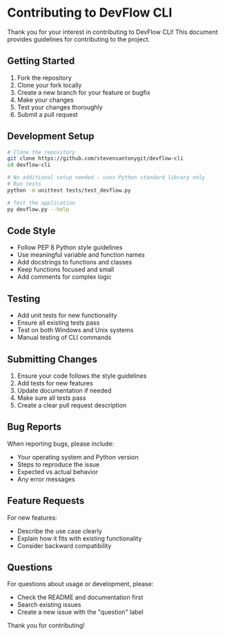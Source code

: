 # Contributing to DevFlow CLI

Thank you for your interest in contributing to DevFlow CLI! This document provides guidelines for contributing to the project.

## Getting Started

1. Fork the repository
2. Clone your fork locally
3. Create a new branch for your feature or bugfix
4. Make your changes
5. Test your changes thoroughly
6. Submit a pull request

## Development Setup

```bash
# Clone the repository
git clone https://github.com/stevensantonygit/devflow-cli
cd devflow-cli

# No additional setup needed - uses Python standard library only
# Run tests
python -m unittest tests/test_devflow.py

# Test the application
py devflow.py --help
```

## Code Style

- Follow PEP 8 Python style guidelines
- Use meaningful variable and function names
- Add docstrings to functions and classes
- Keep functions focused and small
- Add comments for complex logic

## Testing

- Add unit tests for new functionality
- Ensure all existing tests pass
- Test on both Windows and Unix systems
- Manual testing of CLI commands

## Submitting Changes

1. Ensure your code follows the style guidelines
2. Add tests for new features
3. Update documentation if needed
4. Make sure all tests pass
5. Create a clear pull request description

## Bug Reports

When reporting bugs, please include:
- Your operating system and Python version
- Steps to reproduce the issue
- Expected vs actual behavior
- Any error messages

## Feature Requests

For new features:
- Describe the use case clearly
- Explain how it fits with existing functionality
- Consider backward compatibility

## Questions

For questions about usage or development, please:
- Check the README and documentation first
- Search existing issues
- Create a new issue with the "question" label

Thank you for contributing!

